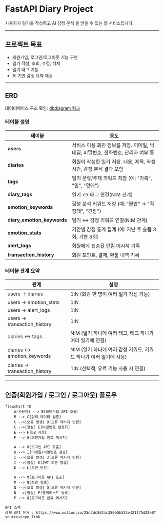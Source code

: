# FastAPI Diary Project

사용자가 일기를 작성하고 AI 감정 분석 을 받을 수 있는 웹 서비스입니다.

---

## 프로젝트 목표
- 회원가입, 로그인/로그아웃 기능 구현  
- 일기 작성, 조회, 수정, 삭제  
- 일기 태그 기능  
- AI 기반 감정 요약 제공  

---

## ERD
데이터베이스 구조 확인: [dbdiagram 링크](https://dbdiagram.io/d/68ae981b1e7a611967cc2f12)  

### 테이블 설명

| 테이블 | 용도 |
|--------|-----|
| **users** | 서비스 이용 회원 정보를 저장. 이메일, 닉네임, 비밀번호, 전화번호, 관리자 여부 등 |
| **diaries** | 회원이 작성한 일기 저장. 내용, 제목, 작성 시간, 감정 분석 결과 포함 |
| **tags** | 일기 분류/주제 키워드 저장 (예: "가족", "일", "연애") |
| **diary_tags** | 일기 ↔ 태그 연결(N:M 관계) |
| **emotion_keywords** | 감정 분석 키워드 저장 (예: "불안" → "걱정돼", "긴장") |
| **diary_emotion_keywords** | 일기 ↔ 감정 키워드 연결(N:M 관계) |
| **emotion_stats** | 기간별 감정 통계 집계 (예: 지난 주 슬픔 3회, 기쁨 5회) |
| **alert_logs** | 회원에게 전송된 알림 메시지 기록 |
| **transaction_history** | 회원 포인트, 결제, 환불 내역 기록 |

### 테이블 관계 요약

| 관계 | 설명 |
|------|-----|
| users → diaries | 1:N (회원 한 명이 여러 일기 작성 가능) |
| users → emotion_stats | 1:N |
| users → alert_logs | 1:N |
| users → transaction_history | 1:N |
| diaries ↔ tags | N:M (일기 하나에 여러 태그, 태그 하나가 여러 일기에 연결) |
| diaries ↔ emotion_keywords | N:M (일기 하나에 여러 감정 키워드, 키워드 하나가 여러 일기에 사용) |
| diaries → transaction_history | 1:N (선택적, 유료 기능 사용 시 연결) |

---

## 인증(회원가입 / 로그인 / 로그아웃) 플로우

```mermaid
flowchart TD
    A[사용자] --> B[회원가입 API 호출]
    B --> C{입력 데이터 검증}
    C -->|오류 발생| D[오류 메시지 반환]
    C -->|정상| E[비밀번호 암호화]
    E --> F[DB 저장]
    F --> G[회원가입 완료 메시지]

    A --> H[로그인 API 호출]
    H --> I{이메일/비밀번호 검증}
    I -->|오류 발생| J[오류 메시지 반환]
    I -->|정상| K[JWT 토큰 발급]
    K --> L[토큰 반환]

    A --> M[로그아웃 API 호출]
    M --> N{토큰 검증}
    N -->|오류 발생| O[오류 메시지 반환]
    N -->|정상| P[블랙리스트 등록]
    P --> Q[로그아웃 완료 메시지]

API 스펙
상세 API 문서 : https://www.notion.so/25d3dc862dc380b5b525e421f75d22e0?source=copy_link